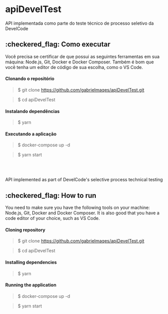 # apiDevelTest
API implementada como parte do teste técnico de processo seletivo da DevelCode

<h2 id="intro">:checkered_flag: Como executar</h2>
<p>
  Você precisa se certificar de que possui as seguintes ferramentas em sua máquina: Node.js, Git, Docker e Docker Composer.
  Também é bom que você tenha um editor de código de sua escolha, como o VS Code.
</p>
<h4>Clonando o repositório</h4>

> $ git clone https://github.com/gabrielmaqes/apiDevelTest.git

> $ cd apiDevelTest

<h4>Instalando dependências</h4>

> $ yarn

<h4>Executando a aplicação</h4>

> $ docker-compose up -d

> $ yarn start

<br>
<br>

API implemented as part of DevelCode's selective process technical testing

<h2 id="intro">:checkered_flag: How to run</h2>
<p>
  You need to make sure you have the following tools on your machine: Node.js, Git, Docker and Docker Composer.
  It is also good that you have a code editor of your choice, such as VS Code.
</p>
<h4>Cloning repository</h4>

> $ git clone https://github.com/gabrielmaqes/apiDevelTest.git

> $ cd apiDevelTest

<h4>Installing dependencies</h4>

> $ yarn

<h4>Running the application</h4>

> $ docker-compose up -d

> $ yarn start
